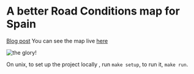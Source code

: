 # A better Road Conditions map for Spain

[Blog post](http://blog.manugarri.com/making-a-simple-better-road-conditions-map-for-spain/)
You can see the map live [here](http://dgt.manugarri.com)

![the glory!](https://i.imgur.com/2uMnyqi.png)


On unix, to set up the project locally , run `make setup`,  to run it, `make run`.

